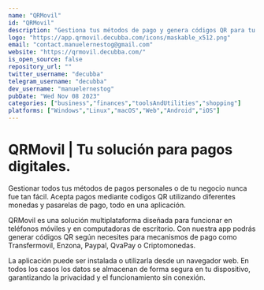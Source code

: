 ```yaml
---
name: "QRMovil"
id: "QRMovil"
description: "Gestiona tus métodos de pago y genera códigos QR para tu negocio en Cuba o cualquier lugar del mundo. Comienza aceptar pagos electrónicos todo en una solo aplicación con QRMovil."
logo: "https://app.qrmovil.decubba.com/icons/maskable_x512.png"
email: "contact.manuelernestog@gmail.com"
website: "https://qrmovil.decubba.com/"
is_open_source: false
repository_url: ""
twitter_username: "decubba"
telegram_username: "decubba"
dev_username: "manuelernestog"
pubDate: "Wed Nov 08 2023"
categories: ["business","finances","toolsAndUtilities","shopping"]
platforms: ["Windows","Linux","macOS","Web","Android","iOS"]
---
```


# QRMovil | Tu solución para pagos digitales.

Gestionar todos tus métodos de pagos personales o de tu negocio nunca fue tan fácil. Acepta pagos mediante codigos QR utilizando diferentes monedas y pasarelas de pago, todo en una aplicación.

QRMovil es una solución multiplataforma diseñada para funcionar en teléfonos móviles y en computadoras de escritorio. Con nuestra app podrás generar códigos QR según necesites para mecanismos de pago como 
Transfermovil, Enzona, Paypal, QvaPay o Criptomonedas.

La aplicación puede ser instalada o utilizarla desde un navegador web. En todos los casos los datos se almacenan de forma segura en tu dispositivo, garantizando la privacidad y el funcionamiento sin conexión.
